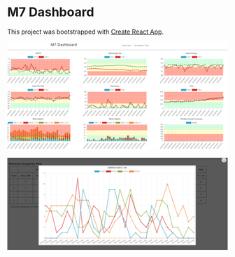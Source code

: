 # M7 Dashboard

This project was bootstrapped with [Create React App](https://github.com/facebook/create-react-app).

![Alt text](https://github.com/tcrafton/M7-Dashboard/blob/main/Overview.PNG?raw=true "Overview")

![Alt text](https://github.com/tcrafton/M7-Dashboard/blob/main/ExceptionPots.PNG?raw=true "Exception Pots")

